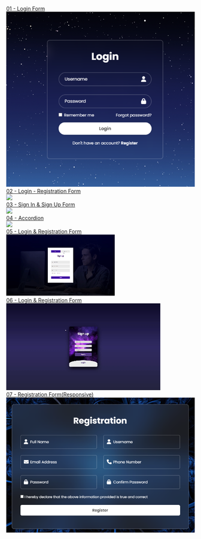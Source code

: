 <a href="https://github.com/ErenAydogan/HTML-CSS-JS/tree/main/01%20-%20Login%20Form">01 - Login Form</a><br>
<img src="images/01.png"><br>
<a href="https://github.com/ErenAydogan/HTML-CSS-JS/tree/main/02%20-%20Login%20-%20Registration%20Form">02 - Login - Registration Form</a><br>
<img src="images/02.gif"><br>
<a href="https://github.com/ErenAydogan/HTML-CSS-JS/tree/main/03%20-%20Sign%20In%20%26%20Sign%20Up%20Form">03 - Sign In & Sign Up Form</a><br>
<img src="images/03.gif"><br>
<a href="https://github.com/ErenAydogan/HTML-CSS-JS/tree/main/04%20-%20Accordion">04 - Accordion</a><br>
<img src="images/04.gif"><br>
<a href="https://github.com/ErenAydogan/HTML-CSS-JS/tree/main/05%20-%20Login%20%26%20Registration%20Form">05 - Login & Registration Form</a><br>
<img src="images/05.gif"><br>
<a href="https://github.com/ErenAydogan/HTML-CSS-JS/tree/main/06%20-%20Login%20%26%20Registration%20Form">06 - Login & Registration Form</a><br>
<img src="images/06.gif"><br>
<a href="https://github.com/ErenAydogan/HTML-CSS-JS/tree/main/07%20-%20Registration%20Form(Responsive)">07 - Registration Form(Responsive)</a><br>
<img src="images/07.png"><br>